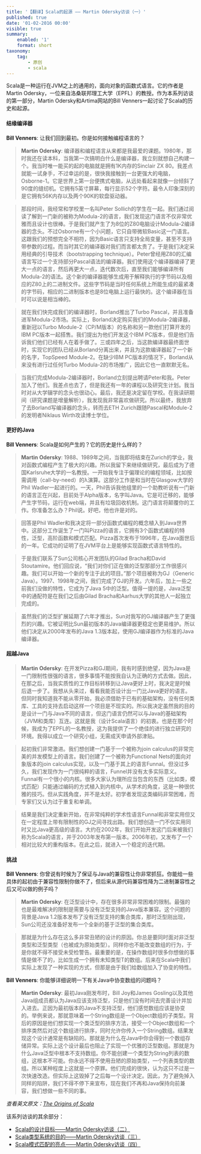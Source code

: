 ```yaml
---
title: '【翻译】Scala的起源 —— Martin Odersky访谈（一）'
published: true
date: '01-02-2016 00:00'
visible: true
summary:
    enabled: '1'
    format: short
taxonomy:
    tag:
        - 原创
        - scala
---
```


Scala是一种运行在JVM之上的通用的，面向对象的函数式语言。它的作者是Martin Odersky，一位来自洛桑联邦理工大学（EPFL）的教授。作为本系列访谈的第一部分，Martin Odersky和Artima网站的Bill Venners一起讨论了Scala的历史和起源。

#### 结缘编译器

**Bill Venners**: 让我们回到最初。你是如何接触编程语言的？

> **Martin Odersky**: 编译器和编程语言从来都是我最爱的课题。1980年，那时我还在读本科，当我第一次搞明白什么是编译器，我立刻就想自己构建一个。我当时唯一能买的起的电脑就是拥有1K内存的Sinclair ZX 80。我差点就能一试身手，不过幸运的是，很快我接触到一台更强大的电脑，Osborne-1。它是世界上第一台便携式电脑，从远处看起来就像一台倾斜了90度的缝纫机。它拥有5英寸屏幕，每行显示52个字符。最令人印象深刻的是它拥有56K内存以及两个90K的软盘驱动器。

> 那段时间，我经常和学校里一名叫Peter Sollich的学生在一起。我们通过阅读了解到一门新的被称为Modula-2的语言，我们发现这门语言不仅非常优雅而且设计也很棒。于是我们就产生了为8位的Z80电脑设计Modula-2编译器的念头。不过Osborne有一个小问题，它只自带微软Basic这一门语言。这跟我们的预想完全不相符，因为Basic语言只支持全局变量，甚至不支持带参数的过程。而当时其它的编译器对我们而言都太贵了。于是我们决定采用经典的引导技术（bootstrapping technique）。Peter曾经用Z80的汇编语言写过一个支持部分Pascal语法的编译器。我们使用这个编译器编译了更大一点的语言，然后再更大一点，迭代数次后，直至我们能够编译所有Modula-2的语法。这个新的编译器能够生成用于解释执行的字节码以及相应的Z80上的二进制文件。这些字节码是当时任何系统上所能生成的最紧凑的字节码，相应的二进制版本也是8位电脑上运行最快的。这个编译器在当时可以说是相当棒的。

> 就在我们快完成我们的编译器时，Borland推出了Turbo Pascal，并且准备进军Modula-2市场。实际上，Borland决定购买我们的Modula-2编译器，重新冠以Turbo Module-2（CP/M版本）的名称和另一款他们打算开发的IBM PC版本一起搭售。我们提出为他们开发这个IBM PC版本，但是他们告诉我们他们已经有人在着手做了。三或四年之后，当这款编译器最终面世时，实现它的团队已经从Borland分离出来，并且为这款编译器起了一个新的名字，TopSpeed Module-2。在缺少IBM PC版本的情况下，Borland从来没有进行过任何Turbo Modula-2的市场推广，因此它也一直默默无名。

> 当我们完成Modula-2编译器时，Borland立刻提出聘请Peter和我。Peter加入了他们。我差点也去了，但是我还有一年的课程以及研究生计划。我当时对从大学辍学的念头也很动心。最后，我还是决定留在学校。在我读研期间（研究课题是增量解析），我发现我非常喜欢做研究。所以最终，我放弃了去Borland写编译器的念头，转而去ETH Zurich跟随Pascal和Module-2的发明者Niklaus Wirth攻读博士学位。

#### 更好的Java

**Bill Venners**: Scala是如何产生的？它的历史是什么样的？

> **Martin Odersky**: 1988、1989年之间，当我即将结束在Zurich的学业，我对函数式编程产生了极大的兴趣。所以我留下来继续做研究，最后成为了德国Karlsruhe大学的一名教授。一开始我专注于偏理论的编程领域，比如按需调用（call-by-need）的λ演算。这部分工作是和当时在Glasgow大学的Phil Wadler一起进行的。一天，Phil告诉我他组里的一个助教听说有一门新的语言正在兴起，目前处于Alpha版本，名字叫Java。它是可迁移的，能够产生字节码，运行在web端，并且有垃圾回收机制。这门语言将颠覆你的工作。你准备怎么办？Phil说。好吧，他也许是对的。

> 回答是Phil Wadler和我决定将一部分函数式编程的概念植入到Java世界中。这部分工作诞生了一门叫Pizza的语言，它拥有3个函数式编程的特性，泛型，高阶函数和模式匹配。Pizza首次发布于1996年，在Java面世后的一年。它成功的证明了在JVM平台上是能够实现函数式语言特性的。

> 于是我们联系了Sun公司核心开发团队的Gilad Bracha和David Stoutamire。他们回应说，“我们对你们正在做的泛型那部分工作很感兴趣。我们可以开始一个新的专注于此的项目。”那个项目被称为GJ（Generic Java）。1997、1998年之间，我们完成了GJ的开发。六年后，加上一些之前我们没做的特性，它成为了Java 5中的泛型。值得一提的是，Java泛型中的通配符是在我们之后由Gilad Bracha和Aarhus大学的其他人一起独立完成的。

> 虽然我们的泛型扩展延期了六年才推出，Sun对我写的GJ编译器产生了更强烈的兴趣。它被证明比Sun最初版本的Java编译器更稳定也更易维护。所以他们决定从2000年发布的Java 1.3版本起，使用GJ编译器作为标准的Java编译器。

#### 超越Java

> **Martin Odersky**: 在开发Pizza和GJ期间，我有时感到绝望，因为Java是一门限制性很强的语言，很多事情不能按我自认为正确的方式去做。因此，在那之后，当我实质性的工作目标转移到让Java更好上时，我决定是时候后退一步了。我想从头来过，看看我能否设计出一门比Java更好的语言。但同时我知道我不能从零开始，我必须借助于已有的基础架构，没有任何类库、工具的支持去启动这样一个项目是不现实的。所以我决定虽然我的目的是设计一门与Java不同的语言，但这门语言仍然可以与Java的基础架构（JVM和类库）互连。这就是我（设计Scala语言）的初衷。也是在那个时候，我成为了EPFL的一名教授，这为我提供了一个绝佳的进行独立研究的环境。我得以成立一个研究小组，无需成天申请外部津贴。

> 起初我们非常激进。我们想创建一门基于一个被称为join calculus的非常完美的并发模型上的语言。我们创建了一个被称为Functional Nets的面向对象版本的join calculus实现，以及一门基于其上的语言Funnal。但没过多久，我们发现作为一门很纯粹的语言，Funnel并没有太多实际意义。Funnal有一个很小的内核。很多大家认为理所应当包含的东西（比如类，模式匹配）只能通过编码的方式植入到内核中。从学术的角度，这是一种很优雅的技巧。但从实践角度，并不是太好。初学者发现这类编码非常困难，而专家们又认为过于重复和单调。

> 结果是我们决定重新开始，在非常纯粹的学术性语言Funnal和非常实用但又在一定程度上带有限制性的GJ之间寻找出路。我们想创造一门不仅实用同时又比Java更高级的语言。大约在2002年，我们开始开发这门后来被我们称为Scala的语言，并于2003年发布第一版本。2006年初，又发布了一个相对比较大的重构版本。在此之后，就进入一个稳定的迭代期。

#### 挑战

**Bill Venners**: 你曾说有时候为了保证与Java的兼容性让你非常抓狂。你能给一些具体的起初由于兼容性限制你做不了，但后来从源代码兼容性降为二进制兼容性之后又可以做的例子吗？

> **Martin Odersky**: 在泛型设计中，存在很多非常非常困难的限制。最强的也是最难解决的限制是需要与没有泛型支持的Java版本兼容。这个问题的背景是Java 1.2版本发布了没有泛型支持的集合类库，那时泛型刚出现，Sun公司还没准备好发布一个全新的基于泛型的集合类库。

> 那就是为什么存在这么多非常丑陋的设计的原因。你总是要同时面对非泛型类型和泛型类型（也被成为原始类型）。同样你也不能改变数组的行为，于是你就不得不接受未受检警告。最重要的是，在操作数组时很多你想做的事情是做不了的，比如生成一个拥有未知类型T的数组。后来在Scala中我们实际上发现了一种实现的方式，但那是由于我们给数组加入了协变的特性。

**Bill Venners**: 你能够详细说明一下有关Java中协变数组的问题吗？

> **Martin Odersky**: 最初Java刚发布时，Bill Joy和James Gosling以及其他Java组成员都认为Java应该支持泛型，只是他们没有时间去完善设计并加入进去。正因为最初版本的Java不支持泛型，他们感觉数组应该是协变的。举例来说，那就意味着一个String数组是一个Object数组的子类型。背后的原因是他们想实现一个类泛型的排序方法，接受一个Object数组和一个排序类然后对这个数组进行排序，同时允许你传入一个String数组。结果发现这个设计通常是有缺陷的。那就是为什么在Java中你会得到一个数组存储异常。实际上这个设计最后也阻止了实现一个优雅的泛型数组。那就是为什么Java泛型中根本不支持数组。你不能创建一个类型为String列表的数组，这根本不可能。你永远不得不使用丑陋的原始类型，一个列表类型的数组。所以某种程度上这就是一个原罪。他们完成的很快，认为这只不过是一次快速改造。但实际上这毁掉了之后每一个设计决定。因此，为了避免掉入同样的陷阱，我们不得不停下来宣布，现在我们不再和Java保持向前兼容，我们想做一些不同的事。

*查看英文原文：[The Origins of Scala](http://www.artima.com/scalazine/articles/origins_of_scala.html)*


该系列访谈的其余部分：

- [Scala的设计目标——Martin Odersky访谈（二）](http://www.infoq.com/cn/articles/Scala-Design)
- [Scala类型系统的目的——Martin Odersky访谈（三）](http://www.infoq.com/cn/articles/scala-type-system)
- [Scala模式匹配的亮点——Martin Odersky访谈（四）](http://www.infoq.com/cn/articles/Scala-PatternMatching)
